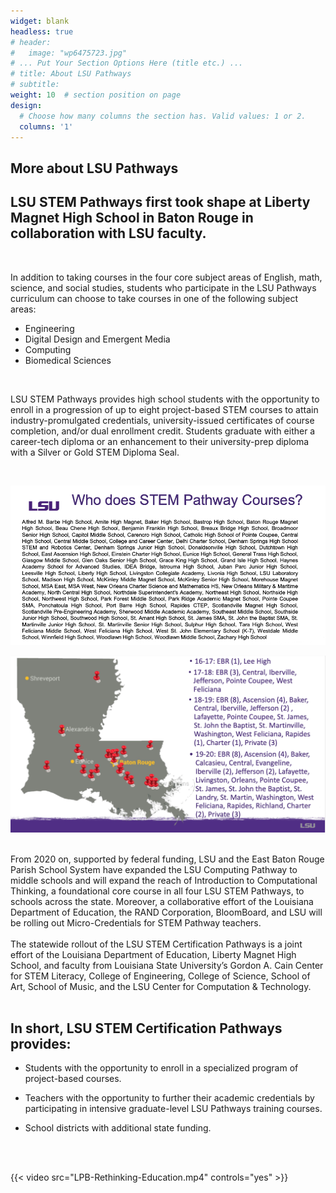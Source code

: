 ```yaml
---
widget: blank
headless: true
# header:
#   image: "wp6475723.jpg"
# ... Put Your Section Options Here (title etc.) ...
# title: About LSU Pathways
# subtitle:
weight: 10  # section position on page
design:
  # Choose how many columns the section has. Valid values: 1 or 2.
  columns: '1'
---
```

<!-- {{< spoiler text="Click to view the spoiler" >}}
You found me!
{{< /spoiler >}} -->

## **More about LSU Pathways** 

 ## LSU STEM Pathways first took shape at Liberty Magnet High School in Baton Rouge in collaboration with LSU faculty. <!-- *MORE HISTORY HERE* -->

 <br>

 In addition to taking courses in the four core subject areas of English, math, science, and social studies, students who participate in the LSU Pathways curriculum can choose to take courses in one of the following subject areas: 

 - Engineering
 - Digital Design and Emergent Media
 - Computing
 - Biomedical Sciences

<br>

LSU STEM Pathways provides high school students with the opportunity to enroll in a progression of up to eight project-based STEM courses to attain industry-promulgated credentials, university-issued certificates of course completion, and/or dual enrollment credit. Students graduate with either a career-tech diploma or an enhancement to their university-prep diploma with a Silver or Gold STEM Diploma Seal.

<br>

<!-- Under the approved state education funding formula, a school district offering a BESE-approved LSU STEM Pathway course that is taught by a trained and LSU-certified teacher receives $482 per student per course in the form of Career Tech and Career Development supplements. In the LSU STEM Pathways, the bulk of the student credentialing is not done by industry, but by LSU or ULM. -->

![LSU Pathways Schools](about%204.png)


![LSU Pathways Map](About%202.png)

<br>
From 2020 on, supported by federal funding, LSU and the East Baton Rouge Parish School System have expanded the LSU Computing Pathway to middle schools and will expand the reach of Introduction to Computational Thinking, a foundational core course in all four LSU STEM Pathways, to schools across the state. Moreover, a collaborative effort of the Louisiana Department of Education, the RAND Corporation, BloomBoard, and LSU will be rolling out Micro-Credentials for STEM Pathway teachers.
<br></br>
The statewide rollout of the LSU STEM Certification Pathways is a joint effort of the Louisiana Department of Education, Liberty Magnet High School, and faculty from Louisiana State University’s Gordon A. Cain Center for STEM Literacy, College of Engineering, College of Science, School of Art, School of Music, and the LSU Center for Computation & Technology.
<br></br>
 
 ## In short, LSU STEM Certification Pathways provides:

- Students with the opportunity to enroll in a specialized program of project-based courses.

- Teachers with the opportunity to further their academic credentials by participating in intensive graduate-level LSU Pathways training courses.

- School districts with additional state funding.

<!-- 
![LSU Pathways Details](About%201.png) -->

<br></br>

{{< video src="LPB-Rethinking-Education.mp4" controls="yes" >}}